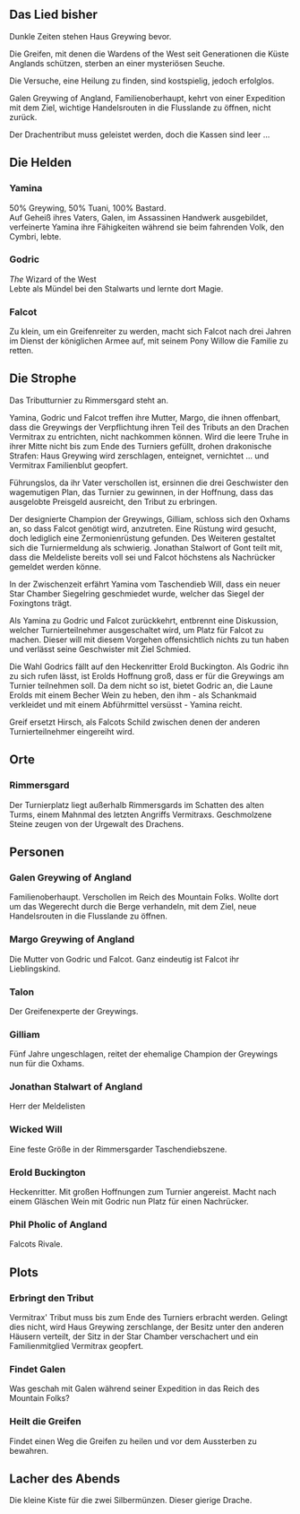 ## Das Lied bisher
Dunkle Zeiten stehen Haus Greywing bevor.

Die Greifen, mit denen die Wardens of the West seit Generationen die Küste Anglands schützen, sterben an einer mysteriösen Seuche.

Die Versuche, eine Heilung zu finden, sind kostspielig, jedoch erfolglos.

Galen Greywing of Angland, Familienoberhaupt, kehrt von einer Expedition mit dem Ziel, wichtige Handelsrouten in die Flusslande zu öffnen, nicht zurück.  

Der Drachentribut muss geleistet werden, doch die Kassen sind leer ...

## Die Helden
### Yamina
50% Greywing, 50% Tuani, 100% Bastard.   
Auf Geheiß ihres Vaters, Galen, im Assassinen Handwerk ausgebildet, verfeinerte Yamina ihre Fähigkeiten während sie beim fahrenden Volk, den Cymbri, lebte.

### Godric
_The_ Wizard of the West   
Lebte als Mündel bei den Stalwarts und lernte dort Magie.

### Falcot
Zu klein, um ein Greifenreiter zu werden, macht sich Falcot nach drei Jahren im Dienst der königlichen Armee auf, mit seinem Pony Willow die Familie zu retten.

## Die Strophe
Das Tributturnier zu Rimmersgard steht an.

Yamina, Godric und Falcot treffen ihre Mutter, Margo, die ihnen offenbart, dass die Greywings der Verpflichtung ihren Teil des Tributs an den Drachen Vermitrax zu entrichten, nicht nachkommen können. Wird die leere Truhe in ihrer Mitte nicht bis zum Ende des Turniers gefüllt, drohen drakonische Strafen: Haus Greywing wird zerschlagen, enteignet, vernichtet ... und Vermitrax Familienblut geopfert.

Führungslos, da ihr Vater verschollen ist, ersinnen die drei Geschwister den wagemutigen Plan, das Turnier zu gewinnen, in der Hoffnung, dass das ausgelobte Preisgeld ausreicht, den Tribut zu erbringen.

Der designierte Champion der Greywings, Gilliam, schloss sich den Oxhams an, so dass Falcot genötigt wird, anzutreten. Eine Rüstung wird gesucht, doch lediglich eine Zermonienrüstung gefunden. Des Weiteren gestaltet sich die Turniermeldung als schwierig. Jonathan Stalwort of Gont teilt mit, dass die Meldeliste bereits voll sei und Falcot höchstens als Nachrücker gemeldet werden könne.

In der Zwischenzeit erfährt Yamina vom Taschendieb Will, dass ein neuer Star Chamber Siegelring geschmiedet wurde, welcher das Siegel der Foxingtons trägt.

Als Yamina zu Godric und Falcot zurückkehrt, entbrennt eine Diskussion, welcher Turnierteilnehmer ausgeschaltet wird, um Platz für Falcot zu machen. Dieser will mit diesem Vorgehen offensichtlich nichts zu tun haben und verlässt seine Geschwister mit Ziel Schmied.

Die Wahl Godrics fällt auf den Heckenritter Erold Buckington. Als Godric ihn zu sich rufen lässt, ist Erolds Hoffnung groß, dass er für die Greywings am Turnier teilnehmen soll. Da dem nicht so ist, bietet Godric an, die Laune Erolds mit einem Becher Wein zu heben, den ihm - als Schankmaid verkleidet und mit einem Abführmittel versüsst - Yamina reicht.

Greif ersetzt Hirsch, als Falcots Schild zwischen denen der anderen Turnierteilnehmer eingereiht wird.

## Orte
### Rimmersgard
Der Turnierplatz liegt außerhalb Rimmersgards im Schatten des alten Turms, einem Mahnmal des letzten Angriffs Vermitraxs. Geschmolzene Steine zeugen von der Urgewalt des Drachens.

## Personen
### Galen Greywing of Angland
Familienoberhaupt. Verschollen im Reich des Mountain Folks. Wollte dort um das Wegerecht durch die Berge verhandeln, mit dem Ziel, neue Handelsrouten in die Flusslande zu öffnen.

### Margo Greywing of Angland
Die Mutter von Godric und Falcot. Ganz eindeutig ist Falcot ihr Lieblingskind.

### Talon
Der Greifenexperte der Greywings.

### Gilliam
Fünf Jahre ungeschlagen, reitet der ehemalige Champion der Greywings nun für die Oxhams.

### Jonathan Stalwart of Angland
Herr der Meldelisten

### Wicked Will
Eine feste Größe in der Rimmersgarder Taschendiebszene.

### Erold Buckington
Heckenritter. Mit großen Hoffnungen zum Turnier angereist. Macht nach einem Gläschen Wein mit Godric nun Platz für einen Nachrücker.

### Phil Pholic of Angland
Falcots Rivale.

## Plots

### Erbringt den Tribut
Vermitrax' Tribut muss bis zum Ende des Turniers erbracht werden.
Gelingt dies nicht, wird Haus Greywing zerschlange, der Besitz unter den anderen Häusern verteilt, der Sitz in der Star Chamber verschachert und ein Familienmitglied Vermitrax geopfert.

### Findet Galen
Was geschah mit Galen während seiner Expedition in das Reich des Mountain Folks?

### Heilt die Greifen
Findet einen Weg die Greifen zu heilen und vor dem Aussterben zu bewahren.

## Lacher des Abends
Die kleine Kiste für die zwei Silbermünzen. Dieser gierige Drache.
